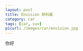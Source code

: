 ```yaml
---
layout: post
title: Envision 昂科威
category: car
tags: [car, suv]
picurl: /images/car/envision.jpg
---
```



你好